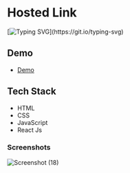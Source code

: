 

# Hosted Link
[![Typing SVG](https://readme-typing-svg.demolab.com?font=Fira+Code&pause=1000&color=F7701A&random=false&width=435&lines=Hi!+Guys++%F0%9F%91%8B;This+is+my+resturant+Project.)](https://git.io/typing-svg)


## Demo


- [Demo](https://priyojeet-resturant.netlify.app/)

## Tech Stack

- HTML
- CSS
- JavaScript
- React Js


### Screenshots
![Screenshot (18)](https://github.com/PriyajitMaity/projects/assets/134254753/3a63b342-4daf-4c83-ae94-beb0aae3dcdf)
